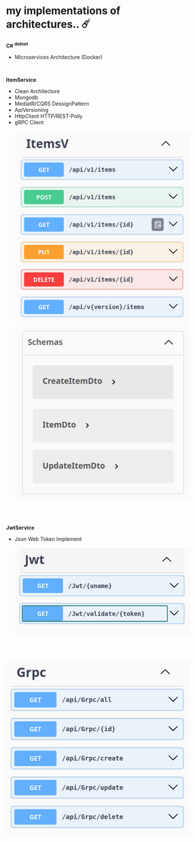 # my implementations of architectures..  ☄️

**C# <sup>dotnet</sup>**

- Microservices Architecture (Docker)

<br>

**ItemService**

- Clean Architecture
- Mongodb
- MediatR/CQRS DessignPattern
- ApiVersioning
- HttpClient HTTP/REST-Polly
- gRPC Client 
<br><br> <img src="readme/ItemService.png"> <br>
<img src="readme/ItemService-schemas.png"> <br><br>

<br>

**JwtService**
- Json Web Token Implement
<br><br> <img src="readme/jwt.png"> <br><br>

<br>
<br> <img src="readme/GrpcService.png"> <br><br>

